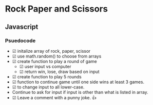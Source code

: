 # Rock Paper and Scissors
## Javascript

### Psuedocode
- &#x2611; initalize array of rock, paper, scissor
- &#x2611; use math.random() to choose from arrays
- &#x2611; create function to play a round of game
  - &#x2611; user input vs computer
  - &#x2611; return win, lose, draw based on input
- &#x2611; create function to play 5 rounds
- &#x2611; function to continue game until one side wins at least 3 games.
- &#x2611; to change input to all lower-case.
- Continue to ask for input if input is other than what is listed in array.
- &#x2611; Leave a comment with a punny joke. &#128077; 